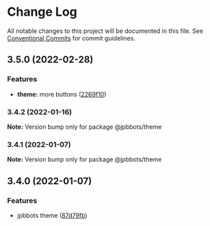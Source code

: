 # Change Log

All notable changes to this project will be documented in this file.
See [Conventional Commits](https://conventionalcommits.org) for commit guidelines.

## 3.5.0 (2022-02-28)


### Features

* **theme:** more buttons ([2269f10](https://github.com/JPBBots/theme/commit/2269f1050773dd57627f9e434320753b412baab9))



### 3.4.2 (2022-01-16)

**Note:** Version bump only for package @jpbbots/theme





### 3.4.1 (2022-01-07)

**Note:** Version bump only for package @jpbbots/theme





## 3.4.0 (2022-01-07)


### Features

* jpbbots theme ([87d79fb](https://github.com/JPBBots/theme/commit/87d79fb1245b4ad7496a40f5807983e843ca5c70))
